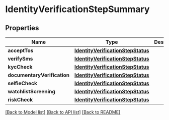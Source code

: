 # IdentityVerificationStepSummary

## Properties
Name | Type | Description | Notes
------------ | ------------- | ------------- | -------------
**acceptTos** | [**IdentityVerificationStepStatus**](IdentityVerificationStepStatus.md) |  | 
**verifySms** | [**IdentityVerificationStepStatus**](IdentityVerificationStepStatus.md) |  | 
**kycCheck** | [**IdentityVerificationStepStatus**](IdentityVerificationStepStatus.md) |  | 
**documentaryVerification** | [**IdentityVerificationStepStatus**](IdentityVerificationStepStatus.md) |  | 
**selfieCheck** | [**IdentityVerificationStepStatus**](IdentityVerificationStepStatus.md) |  | 
**watchlistScreening** | [**IdentityVerificationStepStatus**](IdentityVerificationStepStatus.md) |  | 
**riskCheck** | [**IdentityVerificationStepStatus**](IdentityVerificationStepStatus.md) |  | 

[[Back to Model list]](../README.md#documentation-for-models) [[Back to API list]](../README.md#documentation-for-api-endpoints) [[Back to README]](../README.md)


